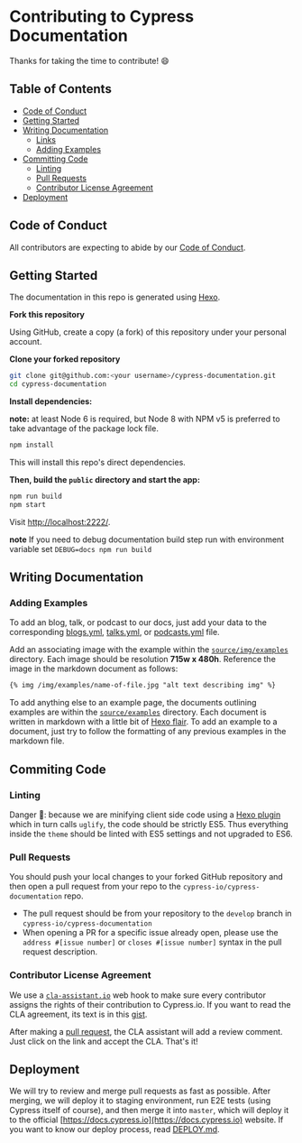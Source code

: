 # Contributing to Cypress Documentation

Thanks for taking the time to contribute! :smile:

## Table of Contents

- [Code of Conduct](#code-of-conduct)
- [Getting Started](#getting-started)
- [Writing Documentation](#writing-documentation)
  - [Links](#links)
  - [Adding Examples](#adding-examples)
- [Committing Code](#committing-code)
  - [Linting](#linting)
  - [Pull Requests](#pull-requests)
  - [Contributor License Agreement](#contributor-license-agreement)
- [Deployment](#deployment)

## Code of Conduct

All contributors are expecting to abide by our [Code of Conduct](https://github.com/cypress-io/cypress/wiki/code-of-conduct).

## Getting Started

The documentation in this repo is generated using [Hexo](https://hexo.io/).

**Fork this repository**

Using GitHub, create a copy (a fork) of this repository under your personal account.

**Clone your forked repository**

```bash
git clone git@github.com:<your username>/cypress-documentation.git
cd cypress-documentation
```

**Install dependencies:**

**note:** at least Node 6 is required, but Node 8 with NPM v5 is preferred to take advantage of
the package lock file.

```bash
npm install
```

This will install this repo's direct dependencies.

**Then, build the `public` directory and start the app:**

```bash
npm run build
npm start
```

Visit [http://localhost:2222/](http://localhost:2222/).

**note** If you need to debug documentation build step run with environment
variable set `DEBUG=docs npm run build`

## Writing Documentation

### Adding Examples

 To add an blog, talk, or podcast to our docs, just add your data to the corresponding [blogs.yml](https://github.com/cypress-io/cypress-documentation/blob/develop/source/_data/blogs.yml), [talks.yml](https://github.com/cypress-io/cypress-documentation/blob/develop/source/_data/talks.yml), or [podcasts.yml](https://github.com/cypress-io/cypress-documentation/blob/develop/source/_data/podcasts.yml) file.

Add an associating image with the example within the [`source/img/examples`](/source/img/examples) directory. Each image should be resolution **715w x 480h**. Reference the image in the markdown document as follows:

```md
{% img /img/examples/name-of-file.jpg "alt text describing img" %}
```

To add anything else to an example page, the documents outlining examples are within the [`source/examples`](/source/examples) directory. Each document is written in markdown with a little bit of [Hexo flair](https://hexo.io/docs/tag-plugins.html). To add an example to a document, just try to follow the formatting of any previous examples in the markdown file.

## Commiting Code

### Linting

Danger 📛: because we are minifying client side code using a [Hexo plugin](https://github.com/mamboer/hexo-filter-cleanup) which in turn calls
`uglify`, the code should be strictly ES5. Thus everything inside the `theme` should be linted with ES5 settings and not upgraded to ES6.

### Pull Requests

You should push your local changes to your forked GitHub repository and then
open a pull request from your repo to the `cypress-io/cypress-documentation` repo.

- The pull request should be from your repository to the `develop` branch in `cypress-io/cypress-documentation`
- When opening a PR for a specific issue already open, please use the `address #[issue number]` or `closes #[issue number]` syntax in the pull request description.

### Contributor License Agreement

We use a [`cla-assistant.io`](https://cla-assistant.io/) web hook to make sure every contributor assigns the rights of their contribution to Cypress.io. If you want to read the CLA agreement, its text is in this [gist](https://gist.github.com/bahmutov/cf22bc6c6b55219d0f9a76d04981f7ae).

After making a [pull request](#pull-requests), the CLA assistant will add a review comment. Just click on the link and accept the CLA. That's it!

## Deployment

We will try to review and merge pull requests as fast as possible. After merging, we will deploy it to staging environment, run E2E tests (using Cypress itself of course), and then merge it into `master`, which will deploy it to the official [https://docs.cypress.io](https://docs.cypress.io) website. If you want to know our deploy process, read [DEPLOY.md](DEPLOY.md).
